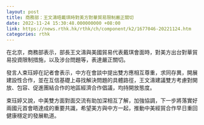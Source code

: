 ```yaml
---
layout: post
title: 商務部：王文濤晤戴琪時對美方對華貿易限制嚴正關切
date: 2022-11-24 15:30:48.000000000 +08:00
link: https://news.rthk.hk/rthk/ch/component/k2/1677046-20221124.htm
categories: rthk
---
```


在北京，商務部表示，部長王文濤與美國貿易代表戴琪會面時，對美方出台對華貿易投資限制措施，以及涉台問題等，表達嚴正關切。

發言人束珏婷在記者會表示，中方在會談中提出雙方應相互尊重，求同存異，開展建設性合作，並在互信基礎上尋找解決問題的具體路徑，王文濤建議雙方考慮對開放、包容、促進團結合作的地區經濟合作倡議，均持開放態度。

束珏婷又說，中美雙方面對面交流有助加深相互了解，加強協調，下一步將落實好兩國元首會晤達成的重要共識，希望美方與中方一起，推動中美經貿合作早日重回健康穩定的發展軌道。
